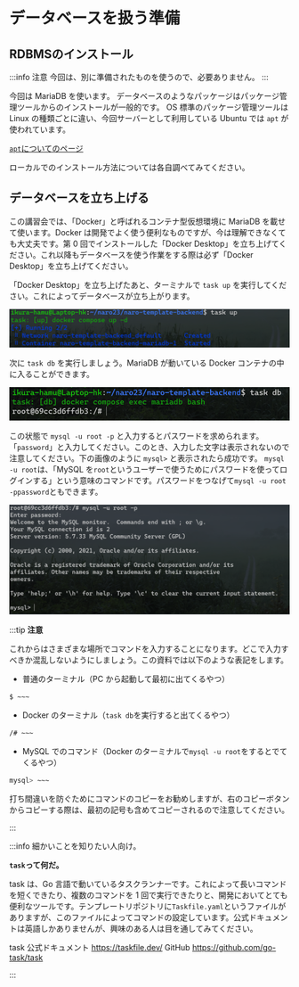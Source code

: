 # データベースを扱う準備

## RDBMSのインストール

:::info 注意
今回は、別に準備されたものを使うので、必要ありません。
:::

今回は MariaDB を使います。
データベースのようなパッケージはパッケージ管理ツールからのインストールが一般的です。
OS 標準のパッケージ管理ツールは Linux の種類ごとに違い、今回サーバーとして利用している Ubuntu では `apt` が使われています。

[`apt`についてのページ](https://manpages.ubuntu.com/manpages/xenial/ja/man8/apt.8.html)

ローカルでのインストール方法については各自調べてみてください。

## データベースを立ち上げる

この講習会では、「Docker」と呼ばれるコンテナ型仮想環境に MariaDB を載せて使います。Docker は開発でよく使う便利なものですが、今は理解できなくても大丈夫です。第 0 回でインストールした「Docker Desktop」を立ち上げてください。これ以降もデータベースを使う作業をする際は必ず「Docker Desktop」を立ち上げてください。

「Docker Desktop」を立ち上げたあと、ターミナルで `task up` を実行してください。これによってデータベースが立ち上がります。

![](assets/task_up.png)

次に `task db` を実行しましょう。MariaDB が動いている Docker コンテナの中に入ることができます。

![](assets/task_db.png)

この状態で `mysql -u root -p` と入力するとパスワードを求められます。「`password`」と入力してください。このとき、入力した文字は表示されないので注意してください。下の画像のように `mysql>` と表示されたら成功です。
`mysql -u root`は、「MySQL を`root`というユーザーで使うためにパスワードを使ってログインする」という意味のコマンドです。パスワードをつなげて`mysql -u root -ppassword`ともできます。

![](assets/mysql.png)

:::tip **注意**

これからはさまざまな場所でコマンドを入力することになります。どこで入力すべきか混乱しないようにしましょう。この資料では以下のような表記をします。

- 普通のターミナル（PC から起動して最初に出てくるやつ）

```bash
$ ~~~
```

- Docker のターミナル（`task db`を実行すると出てくるやつ）

```bash
/# ~~~
```

- MySQL でのコマンド（Docker のターミナルで`mysql -u root`をするとでてくるやつ）

```sql
mysql> ~~~
```

打ち間違いを防ぐためにコマンドのコピーをお勧めしますが、右のコピーボタンからコピーする際は、最初の記号も含めてコピーされるので注意してください。

:::

:::info 細かいことを知りたい人向け。

**`task`って何だ。**

task は、Go 言語で動いているタスクランナーです。これによって長いコマンドを短くできたり、複数のコマンドを 1 回で実行できたりと、開発においてとても便利なツールです。テンプレートリポジトリに`Taskfile.yaml`というファイルがありますが、このファイルによってコマンドの設定しています。公式ドキュメントは英語しかありませんが、興味のある人は目を通してみてください。

task 公式ドキュメント https://taskfile.dev/
     GitHub https://github.com/go-task/task

:::
